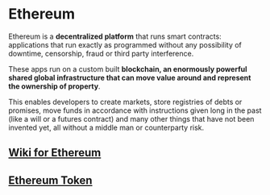 # Ethereum

Ethereum is a  **decentralized platform** that runs smart contracts: applications that run exactly as programmed without any possibility of downtime, censorship, fraud or third party interference.

These apps run on a custom built  **blockchain, an enormously powerful shared global infrastructure that can move value around and represent the ownership of property**. 

This enables developers to create markets, store registries of debts or promises, move funds in accordance with instructions given long in the past (like a will or a futures contract) and many other things that have not been invented yet, all without a middle man or counterparty risk.

## [Wiki for Ethereum](https://github.com/ethereum/wiki/wiki)

## [Ethereum Token](https://blockgeeks.com/guides/ethereum-token/)
